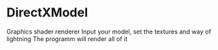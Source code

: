 # DirectXModel
Graphics shader renderer 
Input your model, set the textures and way of lightning
The programm will render all of it
